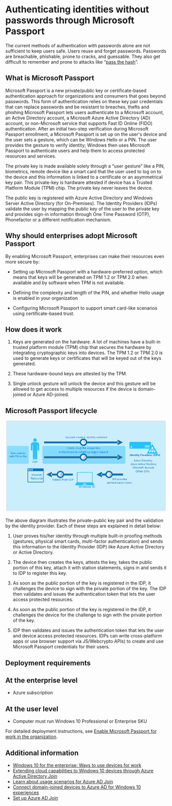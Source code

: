 <properties 
	pageTitle="Authenticating identities without passwords through Microsoft Passport | Microsoft Azure" 
	description="Provides an overview of Microsoft Passport and additional information on deploying Microsoft Passport." 
	services="active-directory" 
	documentationCenter="" 
	authors="femila" 
	manager="stevenpo" 
	editor=""
	tags="azure-classic-portal"/>

<tags 
	ms.service="active-directory" 
	ms.workload="identity" 
	ms.tgt_pltfrm="na" 
	ms.devlang="na" 
	ms.topic="article" 
	ms.date="11/19/2015" 
	ms.author="femila"/>

# Authenticating identities without passwords through Microsoft Passport

The current methods of authentication with passwords alone are not sufficient to keep users safe. Users reuse and forget passwords. Passwords are breachable, phishable, prone to cracks, and guessable. They also get difficult to remember and prone to attacks like “[pass the hash](https://technet.microsoft.com/dn785092.aspx)”.

## What is Microsoft Passport
Microsoft Passport is a new private/public key or certificate-based authentication approach for organizations and consumers that goes beyond passwords. This form of authentication relies on these key pair credentials that can replace passwords and be resistant to breaches, thefts and phishing Microsoft Passport lets users authenticate to a Microsoft account, an Active Directory account, a Microsoft Azure Active Directory (AD) account, or non-Microsoft service that supports Fast ID Online (FIDO) authentication. After an initial two-step verification during Microsoft Passport enrollment, a Microsoft Passport is set up on the user's device and the user sets a gesture, which can be Windows Hello or a PIN. The user provides the gesture to verify identity; Windows then uses Microsoft Passport to authenticate users and help them to access protected resources and services.

The private key is made available solely through a “user gesture” like a PIN, biometrics, remote device like a smart card that the user used to log on to the device and this information is linked to a certificate or an asymmetrical key pair. This private-key is hardware attested if device has a Trusted Platform Module (TPM) chip. The private key never leaves the device.

The public key is registered with Azure Active Directory and Windows Server Active Directory (for On-Premises). The Identity Providers (IDPs) validate the user by mapping the public key of the user to the private key and provides sign-in information through One Time Password (OTP), Phonefactor or a different notification mechanism.

## Why should enterprises adopt Microsoft Passport

By enabling Microsoft Passport, enterprises can make their resources even more secure by:

* Setting up Microsoft Passport with a hardware-preferred option, which means that keys will be generated on TPM 1.2 or TPM 2.0 when available and by software when TPM is not available. 

* Defining the complexity and length of the PIN, and whether Hello usage is enabled in your organization

* Configuring Microsoft Passport to support smart card-like scenarios using certificate-based trust.

## How does it work
1. Keys are generated on the hardware. A lot of machines have a built-in trusted platform module (TPM) chip that secures the hardware by integrating cryptographic keys into devices. The TPM 1.2 or TPM 2.0 is used to generate keys or certificates that will be keyed out of the keys generated.

2. These hardware-bound keys are attested by the TPM.

3. Single unlock gesture will unlock the device and this gesture will be allowed to get access to multiple resources if the device is domain-joined or Azure AD-joined. 

## Microsoft Passport lifecycle

![](./media/active-directory-azureadjoin/active-directory-azureadjoin-microsoft-passport.png)

The above diagram illustrates the private-public key pair and the validation by the identity provider. Each of these steps are explained in detail below:

1. User proves his/her identity through multiple built-in proofing methods (gestures, physical smart cards, multi-factor authentication) and sends this information to the Identity Provider (IDP) like Azure Active Directory or Active Directory.

2. The device then creates the keys, attests the key, takes the public portion of this key, attach it with station statements, signs in and sends it to IDP to register this key. 

3. As soon as the public portion of the key is registered in the IDP, it challenges the device to sign with the private portion of the key. The IDP then validates and issues the authentication token that lets the user access protected resources.

4. As soon as the public portion of the key is registered in the IDP, it challenges the device for the challenge to sign with the private portion of the key. 

5. IDP then validates and issues the authentication token that lets the user and device access protected resources. IDPs can write cross-platform apps or use browser support via JS/Webcrypto APIs) to create and use Microsoft Passport credentials for their users.

## Deployment requirements
At the enterprise level
---------------------------
* Azure subscription

At the user level
-------------------------------------------------------------
* Computer must run Windows 10 Professional or Enterprise SKU

For detailed deployment instructions, see [Enable Microsoft Passport for work in the organization](active-directory-azureadjoin-passport-deployment.md).


## Additional information

* [Windows 10 for the enterprise: Ways to use devices for work](active-directory-azureadjoin-windows10-devices-overview.md)
* [Extending cloud capabilities to Windows 10 devices through Azure Active Directory Join](active-directory-azureadjoin-user-upgrade.md)
* [Learn about usage scenarios for Azure AD Join](active-directory-azureadjoin-deployment-aadjoindirect.md)
* [Connect domain-joined devices to Azure AD for Windows 10 experiences](active-directory-azureadjoin-devices-group-policy.md)
* [Set up Azure AD Join](active-directory-azureadjoin-setup.md)


